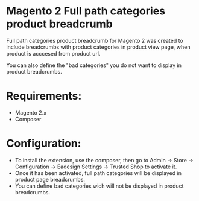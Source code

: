 # Magento 2 Full path categories product breadcrumb

Full path categories product breadcrumb for Magento 2 was created to include breadcrumbs with product categories in product view page, when product is acccesed from product url.

You can also define the "bad categories" you do not want to display in product breadcrumbs.

# Requirements:

- Magento 2.x
- Composer

# Configuration:

- To install the extension, use the composer, then go to Admin → Store → Configuration → Eadesign Settings → Trusted Shop to activate it.
- Once it has been activated, full path categories will be displayed in product page breadcrumbs.
- You can define bad categories wich will not be displayed in product breadcrumbs.
